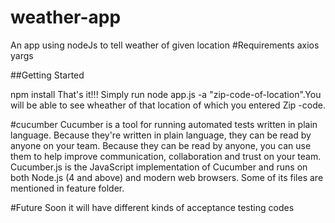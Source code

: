 # weather-app
An app using nodeJs to tell weather of given location
#Requirements
axios
yargs


##Getting Started

npm install 
That's it!!!
Simply run node app.js -a "zip-code-of-location".You will be able to see wheather of that location of which you entered Zip -code.

#cucumber
Cucumber is a tool for running automated tests written in plain language. Because they're written in plain language, they can be read by anyone on your team. Because they can be read by anyone, you can use them to help improve communication, collaboration and trust on your team.
Cucumber.js is the JavaScript implementation of Cucumber and runs on both Node.js (4 and above) and modern web browsers.
Some of its files are mentioned in feature folder.

#Future
Soon it will have different kinds of acceptance testing codes
